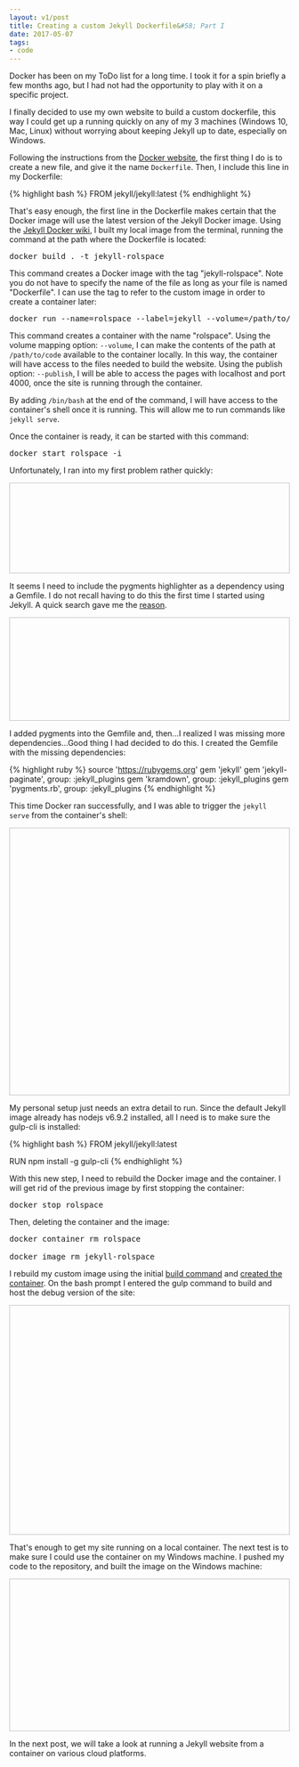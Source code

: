 ```yaml
---
layout: v1/post
title: Creating a custom Jekyll Dockerfile&#58; Part I
date: 2017-05-07
tags:
- code
---
```

Docker has been on my ToDo list for a long time. I took it for a spin briefly a few months ago, but I had not had the opportunity to play with it on a specific project.

I finally decided to use my own website to build a custom dockerfile, this way I could get up a running quickly on any of my 3 machines (Windows 10, Mac, Linux) without worrying about keeping Jekyll up to date, especially on Windows.

Following the instructions from the [Docker website](https://docs.docker.com/engine/getstarted/step_four/#step-1-write-a-dockerfile), the first thing I do is to create a new file, and give it the name <code>Dockerfile</code>. Then, I include this line in my Dockerfile:

{% highlight bash %}
FROM jekyll/jekyll:latest
{% endhighlight %}

<!--more-->

That's easy enough, the first line in the Dockerfile makes certain that the Docker image will use the latest version of the Jekyll Docker image. Using the [Jekyll Docker wiki](https://github.com/jekyll/docker/wiki/Usage:-Running), I built my local image from the terminal, running the command at the path where the Dockerfile is located:

<pre id="build">docker build . -t jekyll-rolspace</pre>

This command creates a Docker image with the tag "jekyll-rolspace". Note you do not have to specify the name of the file as long as your file is named "Dockerfile". I can use the tag to refer to the custom image in order to create a container later:

<pre id="run">docker run --name=rolspace --label=jekyll --volume=/path/to/code:/srv/jekyll -it --publish 127.0.0.1:4000:4000 jekyll-rolspace /bin/bash</pre>

This command creates a container with the name "rolspace". Using the volume mapping option: <code>--volume</code>, I can make the contents of the path at <code>/path/to/code</code> available to the container locally. In this way, the container will have access to the files needed to build the website. Using the publish option: <code>--publish</code>, I will be able to access the pages with localhost and port 4000, once the site is running through the container.

By adding <code>/bin/bash</code> at the end of the command, I will have access to the container's shell once it is running. This will allow me to run commands like <code>jekyll serve</code>.

Once the container is ready, it can be started with this command:

<pre>docker start rolspace -i</pre>

Unfortunately, I ran into my first problem rather quickly:

<img class="center-block lazyload" data-src="/assets/170328/jekyll-container-error-1.png" width="770" height="163" />

It seems I need to include the pygments highlighter as a dependency using a Gemfile. I do not recall having to do this the first time I started using Jekyll. A quick search gave me the [reason](https://jekyllrb.com/docs/upgrading/2-to-3/#syntax-highlighter-changed).

<img class="center-block lazyload" data-src="/assets/170328/jekyll-container-error-2.png" width="770" height="186" />

I added pygments into the Gemfile and, then...I realized I was missing more dependencies...Good thing I had decided to do this. I created the Gemfile with the missing dependencies:

{% highlight ruby %}
source 'https://rubygems.org'
gem 'jekyll'
gem 'jekyll-paginate', group: :jekyll_plugins
gem 'kramdown', group: :jekyll_plugins
gem 'pygments.rb', group: :jekyll_plugins
{% endhighlight %}

This time Docker ran successfully, and I was able to trigger the <code>jekyll serve</code> from the container's shell:

<img class="center-block lazyload" data-src="/assets/170328/jekyll-container-success-1.png" width="770" height="481" />

My personal setup just needs an extra detail to run. Since the default Jekyll image already has nodejs v6.9.2 installed, all I need is to make sure the gulp-cli is installed:

{% highlight bash %}
FROM jekyll/jekyll:latest

RUN npm install -g gulp-cli
{% endhighlight %}

With this new step, I need to rebuild the Docker image and the container. I will get rid of the previous image by first stopping the container:

<pre>docker stop rolspace</pre>

Then, deleting the container and the image:

<pre>
docker container rm rolspace

docker image rm jekyll-rolspace
</pre>

I rebuild my custom image using the initial <a href="#build">build command</a> and <a href="#run">created the container</a>. On the bash prompt I entered the gulp command to build and host the debug version of the site:

<img class="center-block lazyload" data-src="/assets/170328/jekyll-container-success-2.png" width="770" height="413" />

That's enough to get my site running on a local container. The next test is to make sure I could use the container on my Windows machine. I pushed my code to the repository, and built the image on the Windows machine:

<img class="center-block lazyload" data-src="/assets/170328/jekyll-container-windows.png" width="770" height="274" />

In the next post, we will take a look at running a Jekyll website from a container on various cloud platforms.
